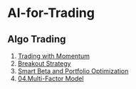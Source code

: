# AI-for-Trading

## Algo Trading
1. [Trading with Momentum](project_1_starter.ipynb)
2. [Breakout Strategy](clean_project_2_starter.ipynb)
3. [Smart Beta and Portfolio Optimization](Final_project_3_starter.ipynb)
4. [04.Multi-Factor Model](Final_project_4_starter_v3.ipynb)
